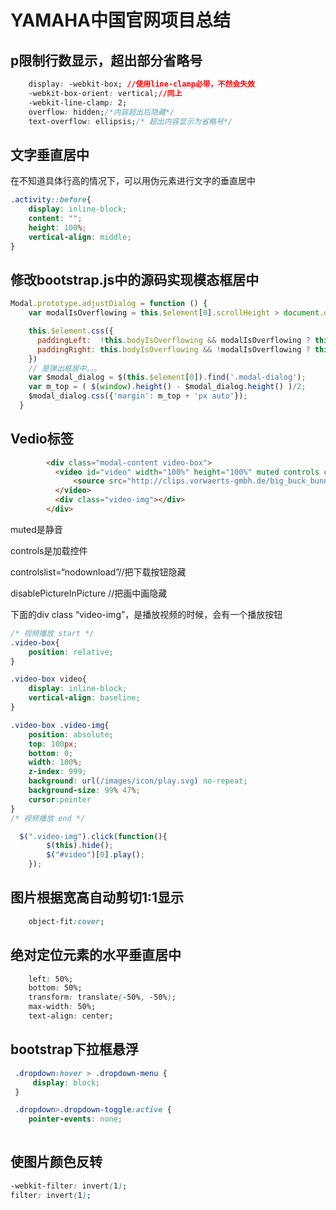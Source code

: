 # YAMAHA中国官网项目总结

## p限制行数显示，超出部分省略号

```css
    display: -webkit-box; //使用line-clamp必带，不然会失效
    -webkit-box-orient: vertical;//同上
    -webkit-line-clamp: 2; 
    overflow: hidden;/*内容超出后隐藏*/
    text-overflow: ellipsis;/* 超出内容显示为省略号*/
```

## 文字垂直居中

在不知道具体行高的情况下，可以用伪元素进行文字的垂直居中

```css
.activity::before{
    display: inline-block;
    content: "";
    height: 100%;
    vertical-align: middle;
}
```

## 修改bootstrap.js中的源码实现模态框居中

```js
Modal.prototype.adjustDialog = function () {
    var modalIsOverflowing = this.$element[0].scrollHeight > document.documentElement.clientHeight

    this.$element.css({
      paddingLeft:  !this.bodyIsOverflowing && modalIsOverflowing ? this.scrollbarWidth : '',
      paddingRight: this.bodyIsOverflowing && !modalIsOverflowing ? this.scrollbarWidth : ''
    })
    // 是弹出框居中。。。
    var $modal_dialog = $(this.$element[0]).find('.modal-dialog');
    var m_top = ( $(window).height() - $modal_dialog.height() )/2;
    $modal_dialog.css({'margin': m_top + 'px auto'});
  }
```

## Vedio标签

```html
        <div class="modal-content video-box">
          <video id="video" width="100%" height="100%" muted controls controlslist="nodownload" disablePictureInPicture>
              <source src="http://clips.vorwaerts-gmbh.de/big_buck_bunny.mp4" type="video/mp4">
          </video>
          <div class="video-img"></div>
        </div>
```

muted是静音

controls是加载控件

controlslist=“nodownload”//把下载按钮隐藏

disablePictureInPicture //把画中画隐藏

下面的div class “video-img”，是播放视频的时候，会有一个播放按钮

```css
/* 视频播放 start */
.video-box{
	position: relative;
}

.video-box video{
	display: inline-block;
    vertical-align: baseline;
}

.video-box .video-img{
	position: absolute;
    top: 100px;
    bottom: 0;
    width: 100%;
    z-index: 999;
    background: url(/images/icon/play.svg) no-repeat;
    background-size: 99% 47%;
	cursor:pointer
}
/* 视频播放 end */
```



```js
  $(".video-img").click(function(){
	    $(this).hide();
	    $("#video")[0].play();
	});
```

## 图片根据宽高自动剪切1:1显示

```css
    object-fit:cover;
```

##  绝对定位元素的水平垂直居中

```css
    left: 50%;
    bottom: 50%;
    transform: translate(-50%, -50%);
    max-width: 50%;
    text-align: center;
```

## bootstrap下拉框悬浮

```css
 .dropdown:hover > .dropdown-menu {
     display: block;
 }

 .dropdown>.dropdown-toggle:active {
    pointer-events: none;
     
```

## 使图片颜色反转

```css
-webkit-filter: invert(1);
filter: invert(1);
```

